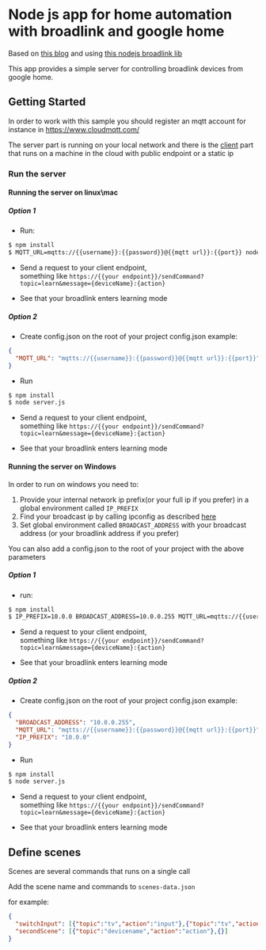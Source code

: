 # Node js app for home automation with broadlink and google home
Based on [this blog](https://medium.com/@dtinth/remotely-turning-on-my-air-conditioner-through-google-assistant-1a1441471e9d) and using [this nodejs broadlink lib](https://github.com/momodalo/broadlinkjs)

This app provides a simple server for controlling broadlink devices from google home.

## Getting Started

In order to work with this sample you should register an mqtt account for instance 
in https://www.cloudmqtt.com/ 

The server part is running on your local network
and there is the [client](/client) part that runs on a machine in the cloud with public endpoint or a static ip

### Run the server

#### Running the server on linux\mac

##### Option 1

* Run:
```bash
$ npm install
$ MQTT_URL=mqtts://{{username}}:{{password}}@{{mqtt url}}:{{port}} node server.js
```
* Send a request to your client endpoint,<br/> 
something like `https://{{your endpoint}}/sendCommand?topic=learn&message={deviceName}:{action}`

* See that your broadlink enters learning mode

##### Option 2

* Create config.json on the root of your project
config.json example: 
```json
{
  "MQTT_URL": "mqtts://{{username}}:{{password}}@{{mqtt url}}:{{port}}"
}
```

* Run

```bash
$ npm install
$ node server.js

```
* Send a request to your client endpoint,<br/> 
something like `https://{{your endpoint}}/sendCommand?topic=learn&message={deviceName}:{action}`

* See that your broadlink enters learning mode



#### Running the server on Windows


In order to run on windows you need to:
1) Provide your internal network ip prefix(or your full ip if you prefer)
in a global environment called `IP_PREFIX`
2) Find your broadcast ip by calling ipconfig as described [here](https://documentation.progress.com/output/ua/OpenEdge_latest/index.html#page/gsins/determining-the-broadcast-address.html)
3) Set global environment called `BROADCAST_ADDRESS` with your broadcast address (or your broadlink address if you prefer)

You can also add a config.json to the root of your project with the above parameters

##### Option 1

* run:
```bash
$ npm install
$ IP_PREFIX=10.0.0 BROADCAST_ADDRESS=10.0.0.255 MQTT_URL=mqtts://{{username}}:{{password}}@{{mqtt url}}:{{port}} node server.js
```
* Send a request to your client endpoint,<br/> 
something like `https://{{your endpoint}}/sendCommand?topic=learn&message={deviceName}:{action}`

* See that your broadlink enters learning mode

##### Option 2

* Create config.json on the root of your project
config.json example: 
```json
{
  "BROADCAST_ADDRESS": "10.0.0.255",
  "MQTT_URL": "mqtts://{{username}}:{{password}}@{{mqtt url}}:{{port}}",
  "IP_PREFIX": "10.0.0"
}
```

* Run

```bash
$ npm install
$ node server.js

```
* Send a request to your client endpoint,<br/> 
something like `https://{{your endpoint}}/sendCommand?topic=learn&message={deviceName}:{action}`

* See that your broadlink enters learning mode


Define scenes
-------

Scenes are several commands that runs on a single call

Add the scene name and commands to `scenes-data.json`

for example:
```json
{
  "switchInput": [{"topic":"tv","action":"input"},{"topic":"tv","action":"input"},{"topic":"tv","action":"ok"}],
  "secondScene": [{"topic":"devicename","action":"action"},{}]
}
```
